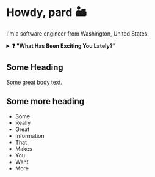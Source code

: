 # Howdy, pard 🏜️

I'm a software engineer from Washington, United States.

<details>
  <summary>
    <strong>❓ "What Has Been Exciting You Lately?"</strong>
  </summary>

  #### The following have currently been striking my fancy
  
  <ul>
    <li>
      CSS. Always.
    </li>
    <li>
      Bun
    </li>
    <li>
      Swift
    </li>
    <li>
      Data structures and algorithms
    </li>
    <li>
      Typescript
    </li>
    <li>
      Xcode
    </li>
  </ul>
</details>

## Some Heading

Some great body text.

## Some more heading
- Some
- Really
- Great
- Information
- That
- Makes
- You
- Want
- More
